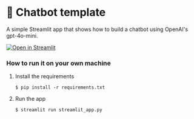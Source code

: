 # 💬 Chatbot template

A simple Streamlit app that shows how to build a chatbot using OpenAI's gpt-4o-mini.

[![Open in Streamlit](https://static.streamlit.io/badges/streamlit_badge_black_white.svg)]([https://chatbot-template.streamlit.app/](https://due2vhuegpbk2tvrh5uhuw.streamlit.app/))

### How to run it on your own machine

1. Install the requirements

   ```
   $ pip install -r requirements.txt
   ```

2. Run the app

   ```
   $ streamlit run streamlit_app.py
   ```
